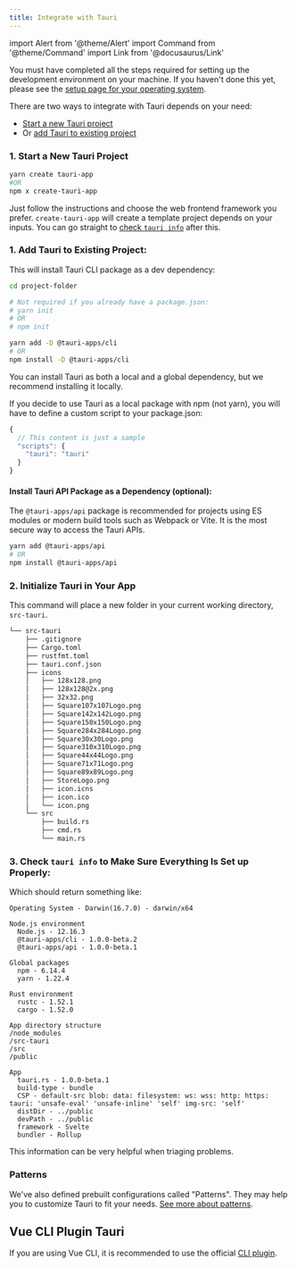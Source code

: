 ```yaml
---
title: Integrate with Tauri
---
```


import Alert from '@theme/Alert'
import Command from '@theme/Command'
import Link from '@docusaurus/Link'

<Alert title="Please note" type="warning" icon="alert">
  You must have completed all the steps required for setting up the development environment on your machine. If you haven't done this yet, please see the <a href="/docs/getting-started/intro#setting-up-your-environment"> setup page for your operating system</a>.
</Alert>

There are two ways to integrate with Tauri depends on your need:
- [Start a new Tauri project](1-start-a-new-tauri-project)
- Or [add Tauri to existing project](1-add-tauri-to-existing-project)

### 1. Start a New Tauri Project

```bash
yarn create tauri-app
#OR
npm x create-tauri-app
```

Just follow the instructions and choose the web frontend framework you prefer. `create-tauri-app` will create a template project depends on your inputs. You can go straight to [check `tauri info`](#3-check-tauri-info-to-make-sure-everything-is-set-up-properly) after this.

### 1. Add Tauri to Existing Project:

This will install Tauri CLI package as a dev dependency:

```bash
cd project-folder

# Not required if you already have a package.json:
# yarn init
# OR
# npm init

yarn add -D @tauri-apps/cli
# OR
npm install -D @tauri-apps/cli
```

<Alert title="Note">
  You can install Tauri as both a local and a global dependency, but we recommend installing it locally.
</Alert>

If you decide to use Tauri as a local package with npm (not yarn), you will have to define a custom script to your package.json:

```js title=package.json
{
  // This content is just a sample
  "scripts": {
    "tauri": "tauri"
  }
}
```

#### Install Tauri API Package as a Dependency (optional):

The `@tauri-apps/api` package is recommended for projects using ES modules or modern build tools such as Webpack or Vite. It is the most secure way to access the Tauri APIs.

```bash
yarn add @tauri-apps/api
# OR
npm install @tauri-apps/api
```

### 2. Initialize Tauri in Your App

<Command name="init" />

This command will place a new folder in your current working directory, `src-tauri`.

```sh
└── src-tauri
    ├── .gitignore
    ├── Cargo.toml
    ├── rustfmt.toml
    ├── tauri.conf.json
    ├── icons
    │   ├── 128x128.png
    │   ├── 128x128@2x.png
    │   ├── 32x32.png
    │   ├── Square107x107Logo.png
    │   ├── Square142x142Logo.png
    │   ├── Square150x150Logo.png
    │   ├── Square284x284Logo.png
    │   ├── Square30x30Logo.png
    │   ├── Square310x310Logo.png
    │   ├── Square44x44Logo.png
    │   ├── Square71x71Logo.png
    │   ├── Square89x89Logo.png
    │   ├── StoreLogo.png
    │   ├── icon.icns
    │   ├── icon.ico
    │   └── icon.png
    └── src
        ├── build.rs
        ├── cmd.rs
        └── main.rs
```

### 3. Check `tauri info` to Make Sure Everything Is Set up Properly:

<Command name="info" />

Which should return something like:

```
Operating System - Darwin(16.7.0) - darwin/x64

Node.js environment
  Node.js - 12.16.3
  @tauri-apps/cli - 1.0.0-beta.2
  @tauri-apps/api - 1.0.0-beta.1

Global packages
  npm - 6.14.4
  yarn - 1.22.4

Rust environment
  rustc - 1.52.1
  cargo - 1.52.0

App directory structure
/node_modules
/src-tauri
/src
/public

App
  tauri.rs - 1.0.0-beta.1
  build-type - bundle
  CSP - default-src blob: data: filesystem: ws: wss: http: https: tauri: 'unsafe-eval' 'unsafe-inline' 'self' img-src: 'self'
  distDir - ../public
  devPath - ../public
  framework - Svelte
  bundler - Rollup
```

This information can be very helpful when triaging problems.

### Patterns

We've also defined prebuilt configurations called "Patterns". They may help you to customize Tauri to fit your needs.
[See more about patterns](/docs/usage/patterns/about-patterns).

## Vue CLI Plugin Tauri

If you are using Vue CLI, it is recommended to use the official [CLI plugin](https://github.com/tauri-apps/vue-cli-plugin-tauri).
